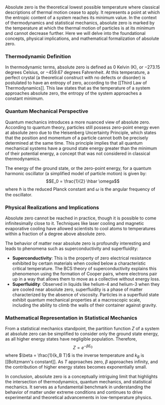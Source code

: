Absolute zero is the theoretical lowest possible temperature where classical descriptions of thermal motion cease to apply. It represents a point at which the entropic content of a system reaches its minimum value. In the context of thermodynamics and statistical mechanics, absolute zero is marked by the temperature at which the thermal motion of particles is at its minimum and cannot decrease further. Here we will delve into the foundational concepts, physical implications, and mathematical formalization of absolute zero.

### Thermodynamic Definition

In thermodynamic terms, absolute zero is defined as $0$ Kelvin (K), or $-273.15$ degrees Celsius, or $-459.67$ degrees Fahrenheit. At this temperature, a perfect crystal (a theoretical construct with no defects or disorder) is postulated to have an entropy of zero, according to the [[Third Law of Thermodynamics]]. This law states that as the temperature of a system approaches absolute zero, the entropy of the system approaches a constant minimum.

### Quantum Mechanical Perspective

Quantum mechanics introduces a more nuanced view of absolute zero. According to quantum theory, particles still possess zero-point energy even at absolute zero due to the Heisenberg Uncertainty Principle, which states that the position and momentum of a particle cannot both be precisely determined at the same time. This principle implies that all quantum mechanical systems have a ground state energy greater than the minimum of their potential energy, a concept that was not considered in classical thermodynamics.

The energy of the ground state, or the zero-point energy, for a quantum harmonic oscillator (a simplified model of particle motion) is given by:
$$E_0 = \frac{1}{2} \hbar \omega$$
where $\hbar$ is the reduced Planck constant and $\omega$ is the angular frequency of the oscillator.

### Physical Realizations and Implications

Absolute zero cannot be reached in practice, though it is possible to come infinitesimally close to it. Techniques like laser cooling and magnetic evaporative cooling have allowed scientists to cool atoms to temperatures within a fraction of a degree above absolute zero.

The behavior of matter near absolute zero is profoundly interesting and leads to phenomena such as superconductivity and superfluidity:
- **Superconductivity**: This is the property of zero electrical resistance exhibited by certain materials when cooled below a characteristic critical temperature. The BCS theory of superconductivity explains this phenomenon using the formation of Cooper pairs, where electrons pair up in a way that allows them to move as a collective without energy loss.
- **Superfluidity**: Observed in liquids like helium-4 and helium-3 when they are cooled near absolute zero, superfluidity is a phase of matter characterized by the absence of viscosity. Particles in a superfluid state exhibit quantum mechanical properties at a macroscopic scale, including the ability to climb the walls of their container against gravity.

### Mathematical Representation in Statistical Mechanics

From a statistical mechanics standpoint, the partition function $Z$ of a system at absolute zero can be simplified to consider only the ground state energy, as all higher energy states have negligible population. Therefore,
$$Z = e^{-\beta E_0}$$
where $\beta = \frac{1}{k_B T}$ is the inverse temperature and $k_B$ is [[Boltzmann's constant]]. As $T$ approaches zero, $\beta$ approaches infinity, and the contribution of higher energy states becomes exponentially small.

In conclusion, absolute zero is a conceptually intriguing limit that highlights the intersection of thermodynamics, quantum mechanics, and statistical mechanics. It serves as a fundamental benchmark in understanding the behavior of matter under extreme conditions and continues to drive experimental and theoretical advancements in low-temperature physics.